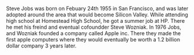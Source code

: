Steve Jobs was born on Febuary 24th 1955 in San Francisco, and was later adopted around the area that would become Silicon Valley. While attending high school at Homestead High School, he got a summer job at HP. There he met his freind and eventual cofoundder Steve Wozniak. In 1976 Jobs, and Wozniak founded a company called Apple inc. There they made the first apple computers where they would eventually be worth a 1.2 billion dollar company 3 years later. 
